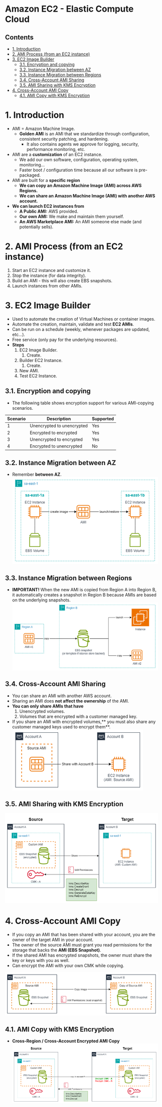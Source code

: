 # Amazon EC2 - Elastic Compute Cloud <!-- omit in toc -->

## Contents <!-- omit in toc -->

- [1. Introduction](#1-introduction)
- [2. AMI Process (from an EC2 instance)](#2-ami-process-from-an-ec2-instance)
- [3. EC2 Image Builder](#3-ec2-image-builder)
  - [3.1. Encryption and copying](#31-encryption-and-copying)
  - [3.2. Instance Migration between AZ](#32-instance-migration-between-az)
  - [3.3. Instance Migration between Regions](#33-instance-migration-between-regions)
  - [3.4. Cross-Account AMI Sharing](#34-cross-account-ami-sharing)
  - [3.5. AMI Sharing with KMS Encryption](#35-ami-sharing-with-kms-encryption)
- [4. Cross-Account AMI Copy](#4-cross-account-ami-copy)
  - [4.1. AMI Copy with KMS Encryption](#41-ami-copy-with-kms-encryption)

# 1. Introduction

- AMI = Amazon Machine Image.
  - **Golden AMI** is an AMI that we standardize through configuration, consistent security patching, and hardening.
    - It also contains agents we approve for logging, security, performance monitoring, etc.
- AMI are a **customization** of an EC2 instance.
  - We add our own software, configuration, operating system, monitoring...
  - Faster boot / configuration time because all our software is pre-packaged.
- AMI are built for a **specific region**
  - **We can copy an Amazon Machine Image (AMI) across AWS Regions.**
  - **We can share an Amazon Machine Image (AMI) with another AWS account.**
- **We can launch EC2 instances from**
  - **A Public AMI:** AWS provided.
  - **Our own AMI:** We make and maintain them yourself.
  - **An AWS Marketplace AMI:** An AMI someone else made (and potentially sells).

# 2. AMI Process (from an EC2 instance)

1. Start an EC2 instance and customize it.
2. Stop the instance (for data integrity).
3. Build an AMI - this will also create EBS snapshots.
4. Launch instances from other AMIs.

# 3. EC2 Image Builder

- Used to automate the creation of Virtual Machines or container images.
- Automate the creation, maintain, validate and test **EC2 AMIs**.
- Can be run on a schedule (weekly, whenever packages are updated, etc...).
- Free service (only pay for the underlying resources).
- **Steps**
  1. EC2 Image Builder.
     1. Create.
  2. Builder EC2 Instance.
     1. Create.
  3. New AMI.
  4. Test EC2 Instance.

## 3.1. Encryption and copying

- The following table shows encryption support for various AMI-copying scenarios.

| Scenario | Description                | Supported |
| -------- | -------------------------- | --------- |
| 1        | Unencrypted to unencrypted | Yes       |
| 2        | Encrypted to encrypted     | Yes       |
| 3        | Unencrypted to encrypted   | Yes       |
| 4        | Encrypted to unencrypted   | No        |

## 3.2. Instance Migration between AZ

- Remember **between AZ**.
  ![EC2 Instance Migration between AZ](/Images/Compute/AmazonEC2MigrationBetweenAZ.png)

## 3.3. Instance Migration between Regions

- **IMPORTANT!** When the new AMI is copied from Region A into Region B, it automatically creates a snapshot in Region B because AMIs are based on the underlying snapshots.
  ![EC2 Instance Migration Between Regions](/Images/Compute/AmazonEC2InstanceMigrationBetweenRegions.png)

## 3.4. Cross-Account AMI Sharing

- You can share an AMI with another AWS account.
- Sharing an AMI does **not affect the ownership** of the AMI.
- **You can only share AMIs that have**
  1. Unencrypted volumes.
  2. Volumes that are encrypted with a customer managed key.
- If you share an AMI with encrypted volumes,** you must also share any customer managed keys used to encrypt them**.
  ![Cross-Account AMI Sharing](/Images/Compute/AmazonEC2CrossAccountAMISharing.png)

## 3.5. AMI Sharing with KMS Encryption

![AMI Sharing with KMS Encryption](/Images/Compute/AmazonEC2AMISharingWithKMSEncryption.png)

# 4. Cross-Account AMI Copy

- If you copy an AMI that has been shared with your account, you are the owner of the target AMI in your account.
- The owner of the source AMI must grant you read permissions for the storage that backs the **AMI (EBS Snapshot)**.
- If the shared AMI has encrypted snapshots, the owner must share the key or keys with you as well.
- Can encrypt the AMI with your own CMK while copying.

![Cross-Account AMI Copy](/Images/Compute/AmazonEC2CrossAccountAMICopy.png)

## 4.1. AMI Copy with KMS Encryption

- **Cross-Region / Cross-Account Encrypted AMI Copy**
  ![AMI Copy with KMS Encryption](/Images/Compute/AmazonEC2CrossAccountAMICopyWithKMSEncryption.png)

